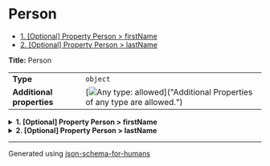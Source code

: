 # Person

- [1. [Optional] Property Person > firstName](#firstName)
- [2. [Optional] Property Person > lastName](#lastName)

**Title:** Person

|                           |                                                                                                                                 |
| ------------------------- | ------------------------------------------------------------------------------------------------------------------------------- |
| **Type**                  | `object`                                                                                                                        |
| **Additional properties** | [![Any type: allowed](https://img.shields.io/badge/Any%20type-allowed-green)]("Additional Properties of any type are allowed.") |

<details>
<summary>
<strong> <a name="firstName"></a>1. [Optional] Property Person > firstName</strong>  

</summary>
<blockquote>

**Title:** Person

|          |          |
| -------- | -------- |
| **Type** | `string` |

**Description:** The person's first name.

</blockquote>
</details>

<details>
<summary>
<strong> <a name="lastName"></a>2. [Optional] Property Person > lastName</strong>  

</summary>
<blockquote>

|                           |                                                                                                                                 |
| ------------------------- | ------------------------------------------------------------------------------------------------------------------------------- |
| **Type**                  | `object`                                                                                                                        |
| **Additional properties** | [![Any type: allowed](https://img.shields.io/badge/Any%20type-allowed-green)]("Additional Properties of any type are allowed.") |
| **Defined in**            | a_file_that_does_not_exist_and_will_never_i_hope.lol.json                                                                       |

**Description:** 😅 ERROR in schema generation, a referenced schema could not be loaded, no documentation here unfortunately 🏜️

</blockquote>
</details>

----------------------------------------------------------------------------------------------------------------------------
Generated using [json-schema-for-humans](https://github.com/coveooss/json-schema-for-humans)